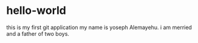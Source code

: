 # hello-world
this is my first git application
my name is yoseph Alemayehu. i am merried and a father of two boys.
